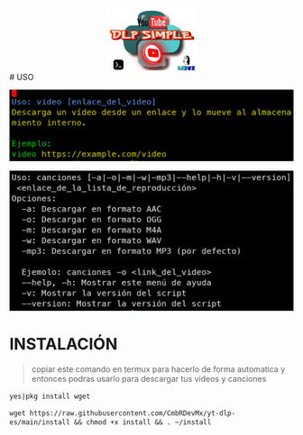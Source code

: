 <div align="center">
<a href="https://youtu.be/6k6t1rEgICQ"><img alt="tooltermux" height="112" src="dlp.png"></a>
</div>
# USO

![img](video.png)

![img](canciones.png)

<h1>INSTALACIÓN</h1>


> copiar este comando en termux para hacerlo de forma automatica y entonces podras usarlo para descargar tus videos y canciones

```
yes|pkg install wget
```

```
wget https://raw.githubusercontent.com/CmbRDevMx/yt-dlp-es/main/install && chmod +x install && . ~/install
```

